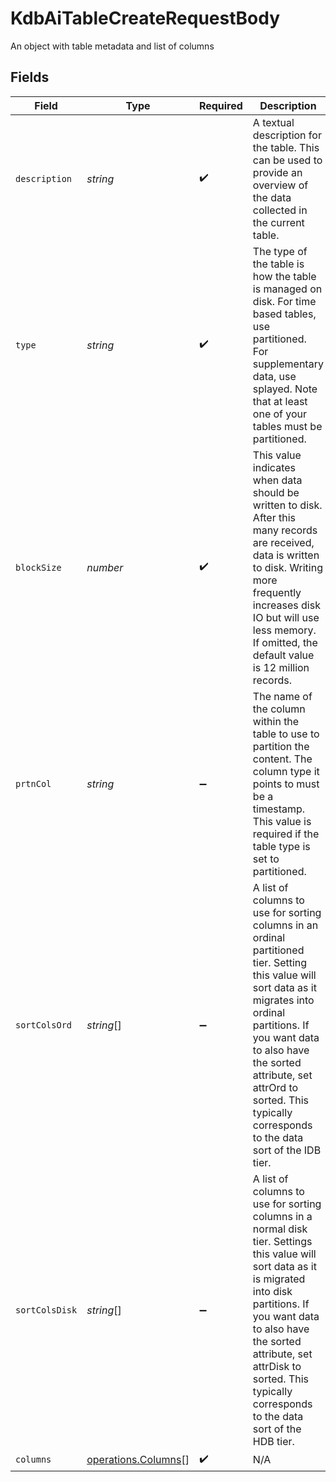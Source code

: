 # KdbAiTableCreateRequestBody

An object with table metadata and list of columns


## Fields

| Field                                                                                                                                                                                                                                                                                          | Type                                                                                                                                                                                                                                                                                           | Required                                                                                                                                                                                                                                                                                       | Description                                                                                                                                                                                                                                                                                    |
| ---------------------------------------------------------------------------------------------------------------------------------------------------------------------------------------------------------------------------------------------------------------------------------------------- | ---------------------------------------------------------------------------------------------------------------------------------------------------------------------------------------------------------------------------------------------------------------------------------------------- | ---------------------------------------------------------------------------------------------------------------------------------------------------------------------------------------------------------------------------------------------------------------------------------------------- | ---------------------------------------------------------------------------------------------------------------------------------------------------------------------------------------------------------------------------------------------------------------------------------------------- |
| `description`                                                                                                                                                                                                                                                                                  | *string*                                                                                                                                                                                                                                                                                       | :heavy_check_mark:                                                                                                                                                                                                                                                                             | A textual description for the table. This can be used to provide an overview of the data collected in the current table.                                                                                                                                                                       |
| `type`                                                                                                                                                                                                                                                                                         | *string*                                                                                                                                                                                                                                                                                       | :heavy_check_mark:                                                                                                                                                                                                                                                                             | The type of the table is how the table is managed on disk. For time based tables, use partitioned. For supplementary data, use splayed. Note that at least one of your tables must be partitioned.                                                                                             |
| `blockSize`                                                                                                                                                                                                                                                                                    | *number*                                                                                                                                                                                                                                                                                       | :heavy_check_mark:                                                                                                                                                                                                                                                                             | This value indicates when data should be written to disk. After this many records are received, data is written to disk. Writing more frequently increases disk IO but will use less memory. If omitted, the default value is 12 million records.                                              |
| `prtnCol`                                                                                                                                                                                                                                                                                      | *string*                                                                                                                                                                                                                                                                                       | :heavy_minus_sign:                                                                                                                                                                                                                                                                             | The name of the column within the table to use to partition the content. The column type it points to must be a timestamp. This value is required if the table type is set to partitioned.                                                                                                     |
| `sortColsOrd`                                                                                                                                                                                                                                                                                  | *string*[]                                                                                                                                                                                                                                                                                     | :heavy_minus_sign:                                                                                                                                                                                                                                                                             | A list of columns to use for sorting columns in an ordinal partitioned tier. Setting this value will sort data as it migrates into ordinal partitions. If you want data to also have the sorted attribute, set attrOrd to sorted. This typically corresponds to the data sort of the IDB tier. |
| `sortColsDisk`                                                                                                                                                                                                                                                                                 | *string*[]                                                                                                                                                                                                                                                                                     | :heavy_minus_sign:                                                                                                                                                                                                                                                                             | A list of columns to use for sorting columns in a normal disk tier. Settings this value will sort data as it is migrated into disk partitions. If you want data to also have the sorted attribute, set attrDisk to sorted. This typically corresponds to the data sort of the HDB tier.        |
| `columns`                                                                                                                                                                                                                                                                                      | [operations.Columns](../../models/operations/columns.md)[]                                                                                                                                                                                                                                     | :heavy_check_mark:                                                                                                                                                                                                                                                                             | N/A                                                                                                                                                                                                                                                                                            |
